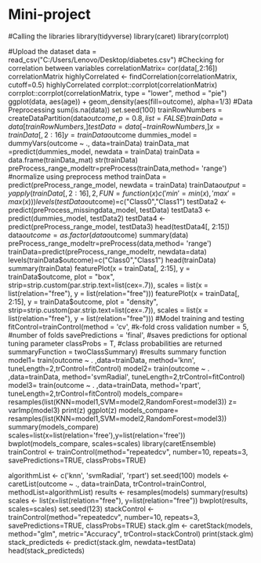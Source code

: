 # Mini-project
#Calling the libraries 
library(tidyverse)
library(caret)
library(corrplot)

#Upload the dataset
data = read_csv("C:/Users/Lenovo/Desktop/diabetes.csv")
#Checking for correlation between variables
correlationMatrix= cor(data[,2:16])
correlationMatrix
highlyCorrelated <- findCorrelation(correlationMatrix, cutoff=0.5)
highlyCorrelated
corrplot::corrplot(correlationMatrix)
corrplot::corrplot(correlationMatrix, type = "lower", method = "pie")
ggplot(data, aes(age)) + geom_density(aes(fill=outcome), alpha=1/3)
#Data Preprocessing
sum(is.na(data))
set.seed(100)
trainRowNumbers = createDataPartition(data$outcome, p=0.8, list=FALSE)
trainData = data[trainRowNumbers,]
testData = data[-trainRowNumbers,]
x= trainData[,2:16]
y = trainData$outcome
dummies_model = dummyVars(outcome ~ ., data=trainData)
trainData_mat =predict(dummies_model, newdata = trainData)
trainData = data.frame(trainData_mat)
str(trainData)
preProcess_range_modeltr=preProcess(trainData,method= 'range') #normalize using preprocess method
trainData = predict(preProcess_range_model, newdata = trainData)
trainData$output = y
apply(trainData[, 2:16], 2,FUN=function(x){c('min'=min(x), 'max'=max(x))})
levels(testData$outcome)=c("Class0","Class1")
testData2 <- predict(preProcess_missingdata_model, testData) 
testData3 <- predict(dummies_model, testData2)
testData4 <- predict(preProcess_range_model, testData3)
head(testData4[, 2:15])
data$outcome=as.factor(data$outcome) 
summary(data) 
preProcess_range_modeltr=preProcess(data,method= 'range') 
trainData=predict(preProcess_range_modeltr, newdata=data)
levels(trainData$outcome)=c("Class0","Class1") 
head(trainData)
summary(trainData)
featurePlot(x = trainData[, 2:15], 
            y = trainData$outcome, 
            plot = "box",
            strip=strip.custom(par.strip.text=list(cex=.7)),
            scales = list(x = list(relation="free"), 
                          y = list(relation="free")))
featurePlot(x = trainData[, 2:15], 
            y = trainData$outcome, 
            plot = "density",
            strip=strip.custom(par.strip.text=list(cex=.7)),
            scales = list(x = list(relation="free"), 
                          y = list(relation="free")))
#Model training and testing
fitControl=trainControl(method = 'cv', #k-fold cross validation
                        number = 5, #number of folds
                        savePredictions = 'final', #saves predictions for optional tuning parameter
                        classProbs = T, #class probabilities are returned
                        summaryFunction = twoClassSummary) #results summary function
model1= train(outcome ~ . ,data=trainData, method='knn', tuneLength=2,trControl=fitControl)
model2= train(outcome ~ . ,data=trainData, method='svmRadial', tuneLength=2,trControl=fitControl)
model3= train(outcome ~ . ,data=trainData, method='rpart', tuneLength=2,trControl=fitControl)
models_compare= resamples(list(KNN=model1,SVM=model2,RandomForest=model3))
z= varImp(model3)
print(z)
ggplot(z)
models_compare= resamples(list(KNN=model1,SVM=model2,RandomForest=model3))
summary(models_compare)
scales=list(x=list(relation='free'),y=list(relation='free'))
bwplot(models_compare, scales=scales)
library(caretEnsemble)
trainControl <- trainControl(method="repeatedcv", 
                             number=10, 
                             repeats=3,
                             savePredictions=TRUE, 
                             classProbs=TRUE)

algorithmList <- c('knn', 'svmRadial', 'rpart')
set.seed(100)
models <- caretList(outcome ~ ., data=trainData, trControl=trainControl, methodList=algorithmList) 
results <- resamples(models)
summary(results)
scales <- list(x=list(relation="free"), y=list(relation="free"))
bwplot(results, scales=scales)
set.seed(123)
stackControl <- trainControl(method="repeatedcv", 
                             number=10, 
                             repeats=3,
                             savePredictions=TRUE, 
                             classProbs=TRUE)
stack.glm <- caretStack(models, method="glm", metric="Accuracy", trControl=stackControl)
print(stack.glm)
stack_predicteds <- predict(stack.glm, newdata=testData)
head(stack_predicteds)


